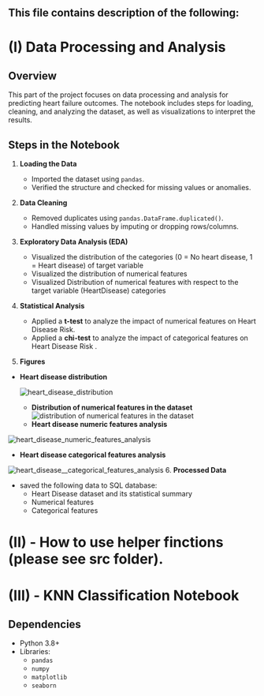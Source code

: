 This file contains description of the following:
---
# (I) Data Processing and Analysis

## Overview
This part of the project focuses on data processing and analysis for predicting heart failure outcomes. The notebook includes steps for loading, cleaning, and analyzing the dataset, as well as visualizations to interpret the results.

## Steps in the Notebook

1. **Loading the Data**  
   - Imported the dataset using `pandas`.  
   - Verified the structure and checked for missing values or anomalies. 

2. **Data Cleaning**  
   - Removed duplicates using `pandas.DataFrame.duplicated()`.  
   - Handled missing values by imputing or dropping rows/columns.  


3. **Exploratory Data Analysis (EDA)**
   - Visualized the distribution of the categories (0 = No heart disease, 1 = Heart disease) of target variable
   - Visualized the distribution of numerical features
   - Visualized Distribution of numerical features with respect to the target variable (HeartDisease) categories
   

4. **Statistical Analysis**  
   - Applied a **t-test** to analyze the impact of numerical features on Heart Disease Risk.       
   - Applied a **chi-test** to analyze the impact of categorical features on Heart Disease Risk . 

5. **Figures**     

- **Heart disease distribution**

   ![heart_disease_distribution](https://github.com/user-attachments/assets/6e59b24a-cb39-4b66-89ce-0f92bde434c9)
   - **Distribution of numerical features in the dataset**
![distribution of numerical features in the dataset](https://github.com/user-attachments/assets/096f2b33-3531-4198-ac68-e5af5112f6a9)
   - **Heart disease numeric features analysis**

![heart_disease_numeric_features_analysis](https://github.com/user-attachments/assets/9044c20c-f476-4bb6-9c0c-74322adde5ee)
   - **Heart disease categorical features analysis**

![heart_disease__categorical_features_analysis](https://github.com/user-attachments/assets/2f958617-f291-4a99-846f-f81ceafa4939)
6. **Processed Data**    
   - saved the following data to SQL database:
      - Heart Disease dataset and its statistical summary
      - Numerical features
      - Categorical features

# (II) - How to use helper finctions (please see src folder).

# (III) -  KNN Classification Notebook


## Dependencies
- Python 3.8+
- Libraries:  
  - `pandas`
  - `numpy`
  - `matplotlib`
  - `seaborn`



